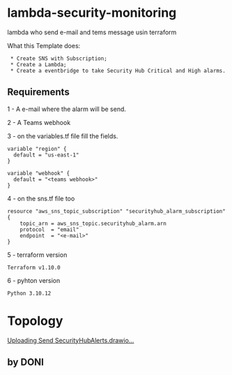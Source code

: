 # lambda-security-monitoring
lambda who send e-mail and tems message usin terraform

What this Template does:

     
     * Create SNS with Subscription;
     * Create a Lambda;
     * Create a eventbridge to take Security Hub Critical and High alarms.



## Requirements

1 - A e-mail where the alarm will be send.

2 - A Teams webhook

3 - on the variables.tf file fill the fields.
```
variable "region" {
  default = "us-east-1"
}

variable "webhook" {
  default = "<teams webhook>"
}
```

4 - on the sns.tf file too

```
resource "aws_sns_topic_subscription" "securityhub_alarm_subscription" {
    topic_arn = aws_sns_topic.securityhub_alarm.arn
    protocol  = "email"
    endpoint  = "<e-mail>"
}
```

5 - terraform version
```
Terraform v1.10.0
```
6 - pyhton version
```
Python 3.10.12
```

# Topology


[Uploading Send<mxfile host="app.diagrams.net" agent="Mozilla/5.0 (Windows NT 10.0; Win64; x64) AppleWebKit/537.36 (KHTML, like Gecko) Chrome/133.0.0.0 Safari/537.36" version="26.0.16">
  <diagram id="Ht1M8jgEwFfnCIfOTk4-" name="Page-1">
    <mxGraphModel dx="1434" dy="738" grid="1" gridSize="10" guides="1" tooltips="1" connect="1" arrows="1" fold="1" page="1" pageScale="1" pageWidth="1169" pageHeight="827" math="0" shadow="0">
      <root>
        <mxCell id="0" />
        <mxCell id="1" parent="0" />
        <mxCell id="UEzPUAAOIrF-is8g5C7q-113" value="Lambda" style="outlineConnect=0;fontColor=#232F3E;gradientColor=#F78E04;gradientDirection=north;fillColor=#D05C17;strokeColor=#ffffff;dashed=0;verticalLabelPosition=bottom;verticalAlign=top;align=center;html=1;fontSize=12;fontStyle=0;aspect=fixed;shape=mxgraph.aws4.resourceIcon;resIcon=mxgraph.aws4.lambda;labelBackgroundColor=#ffffff;spacingTop=3;" parent="1" vertex="1">
          <mxGeometry x="520" y="100" width="78" height="78" as="geometry" />
        </mxCell>
        <mxCell id="pQdaO74lESqWg7ZdYewZ-5" style="edgeStyle=orthogonalEdgeStyle;rounded=0;orthogonalLoop=1;jettySize=auto;html=1;" edge="1" parent="1" source="pQdaO74lESqWg7ZdYewZ-1" target="pQdaO74lESqWg7ZdYewZ-4">
          <mxGeometry relative="1" as="geometry" />
        </mxCell>
        <mxCell id="pQdaO74lESqWg7ZdYewZ-1" value="Security Hub" style="sketch=0;points=[[0,0,0],[0.25,0,0],[0.5,0,0],[0.75,0,0],[1,0,0],[0,1,0],[0.25,1,0],[0.5,1,0],[0.75,1,0],[1,1,0],[0,0.25,0],[0,0.5,0],[0,0.75,0],[1,0.25,0],[1,0.5,0],[1,0.75,0]];outlineConnect=0;fontColor=#232F3E;fillColor=#DD344C;strokeColor=#ffffff;dashed=0;verticalLabelPosition=bottom;verticalAlign=top;align=center;html=1;fontSize=12;fontStyle=0;aspect=fixed;shape=mxgraph.aws4.resourceIcon;resIcon=mxgraph.aws4.security_hub;" vertex="1" parent="1">
          <mxGeometry x="180" y="100" width="78" height="78" as="geometry" />
        </mxCell>
        <mxCell id="pQdaO74lESqWg7ZdYewZ-6" style="edgeStyle=orthogonalEdgeStyle;rounded=0;orthogonalLoop=1;jettySize=auto;html=1;" edge="1" parent="1" source="pQdaO74lESqWg7ZdYewZ-4" target="UEzPUAAOIrF-is8g5C7q-113">
          <mxGeometry relative="1" as="geometry" />
        </mxCell>
        <mxCell id="pQdaO74lESqWg7ZdYewZ-4" value="Event Bridge" style="sketch=0;points=[[0,0,0],[0.25,0,0],[0.5,0,0],[0.75,0,0],[1,0,0],[0,1,0],[0.25,1,0],[0.5,1,0],[0.75,1,0],[1,1,0],[0,0.25,0],[0,0.5,0],[0,0.75,0],[1,0.25,0],[1,0.5,0],[1,0.75,0]];outlineConnect=0;fontColor=#232F3E;fillColor=#E7157B;strokeColor=#ffffff;dashed=0;verticalLabelPosition=bottom;verticalAlign=top;align=center;html=1;fontSize=12;fontStyle=0;aspect=fixed;shape=mxgraph.aws4.resourceIcon;resIcon=mxgraph.aws4.eventbridge;" vertex="1" parent="1">
          <mxGeometry x="350" y="100" width="78" height="78" as="geometry" />
        </mxCell>
        <mxCell id="pQdaO74lESqWg7ZdYewZ-12" style="edgeStyle=orthogonalEdgeStyle;rounded=0;orthogonalLoop=1;jettySize=auto;html=1;" edge="1" parent="1" source="pQdaO74lESqWg7ZdYewZ-7" target="pQdaO74lESqWg7ZdYewZ-10">
          <mxGeometry relative="1" as="geometry" />
        </mxCell>
        <mxCell id="pQdaO74lESqWg7ZdYewZ-7" value="SNS" style="outlineConnect=0;dashed=0;verticalLabelPosition=bottom;verticalAlign=top;align=center;html=1;shape=mxgraph.aws3.sns;fillColor=#D9A741;gradientColor=none;" vertex="1" parent="1">
          <mxGeometry x="690" y="101.5" width="76.5" height="76.5" as="geometry" />
        </mxCell>
        <mxCell id="pQdaO74lESqWg7ZdYewZ-8" style="edgeStyle=orthogonalEdgeStyle;rounded=0;orthogonalLoop=1;jettySize=auto;html=1;entryX=0;entryY=0.48;entryDx=0;entryDy=0;entryPerimeter=0;" edge="1" parent="1" source="UEzPUAAOIrF-is8g5C7q-113" target="pQdaO74lESqWg7ZdYewZ-7">
          <mxGeometry relative="1" as="geometry" />
        </mxCell>
        <mxCell id="pQdaO74lESqWg7ZdYewZ-14" style="edgeStyle=orthogonalEdgeStyle;rounded=0;orthogonalLoop=1;jettySize=auto;html=1;" edge="1" parent="1" source="UEzPUAAOIrF-is8g5C7q-113" target="pQdaO74lESqWg7ZdYewZ-11">
          <mxGeometry relative="1" as="geometry">
            <mxPoint x="768" y="287.5" as="sourcePoint" />
            <Array as="points">
              <mxPoint x="559" y="290" />
            </Array>
          </mxGeometry>
        </mxCell>
        <mxCell id="pQdaO74lESqWg7ZdYewZ-10" value="" style="sketch=0;outlineConnect=0;fontColor=#232F3E;gradientColor=none;fillColor=#E7157B;strokeColor=none;dashed=0;verticalLabelPosition=bottom;verticalAlign=top;align=center;html=1;fontSize=12;fontStyle=0;aspect=fixed;pointerEvents=1;shape=mxgraph.aws4.email_notification;" vertex="1" parent="1">
          <mxGeometry x="870" y="101.5" width="78" height="78" as="geometry" />
        </mxCell>
        <mxCell id="pQdaO74lESqWg7ZdYewZ-11" value="TEAMS" style="sketch=0;pointerEvents=1;shadow=0;dashed=0;html=1;strokeColor=none;fillColor=#DF8C42;labelPosition=center;verticalLabelPosition=bottom;verticalAlign=top;align=center;outlineConnect=0;shape=mxgraph.veeam2.microsoft_teams;" vertex="1" parent="1">
          <mxGeometry x="870" y="248.5" width="90" height="80" as="geometry" />
        </mxCell>
      </root>
    </mxGraphModel>
  </diagram>
</mxfile>
SecurityHubAlerts.drawio…]()


## by DONI 


